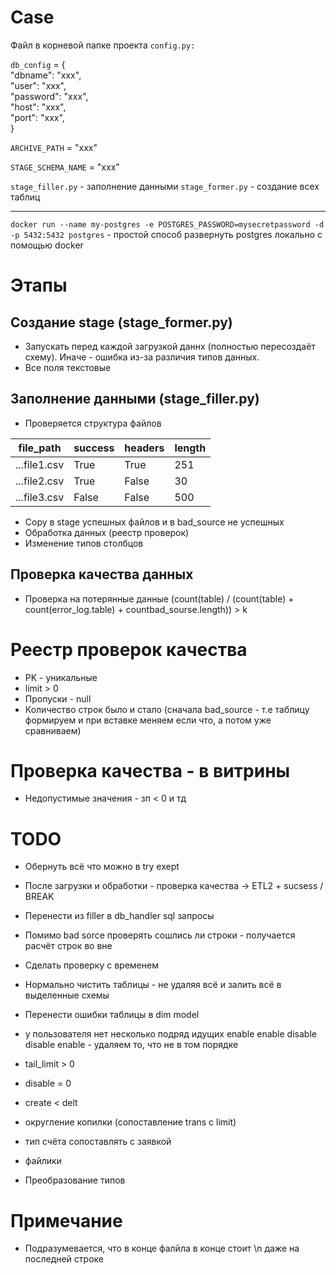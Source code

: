# Case

Файл в корневой папке проекта
`config.py:`

`db_config` = {   
    "dbname": "xxx",   
    "user": "xxx",     
    "password": "xxx",   
    "host": "xxx",   
    "port": "xxx",    
}

`ARCHIVE_PATH` = "xxx"

`STAGE_SCHEMA_NAME` = "xxx"

`stage_filler.py` - заполнение данными
`stage_former.py` - создание всех таблиц

---

`docker run --name my-postgres -e POSTGRES_PASSWORD=mysecretpassword -d -p 5432:5432 postgres` - простой способ развернуть postgres локально с помощью docker
# Этапы  
## Создание stage (stage_former.py)
- Запускать перед каждой загрузкой даннх (полностью пересоздаёт схему). Иначе - ошибка из-за различия типов данных.
- Все поля текстовые 

## Заполнение данными (stage_filler.py)
- Проверяется структура файлов

| file_path | success | headers | length |
|----------------|----------------|----------------|--|
| ...file1.csv    | True     | True     |251|
| ...file2.csv     | True     | False     |30|
| ...file3.csv     | False     | False     |500|


- Copy в stage успешных файлов и в bad_source не успешных
- Обработка данных (реестр проверок)
- Изменение типов столбцов

## Проверка качества данных
- Проверка на потерянные данные (count(table) / (count(table) + count(error_log.table) + countbad_sourse.length)) > k

# Реестр проверок качества
- PK - уникальные
- limit > 0
- Пропуски - null
- Количество строк было и стало (сначала bad_source - т.е таблицу формируем и при вставке меняем если что, а потом уже сравниваем)

# Проверка качества - в витрины
- Недопустимые значения - зп < 0 и тд

# TODO
- Обернуть всё что можно в try exept
- После загрузки и обработки - проверка качества -> ETL2 + sucsess / BREAK
- Перенести из filler в db_handler sql запросы
- Помимо bad sorce проверять сошлись ли строки - получается расчёт строк во вне 
- Сделать проверку с временем 
- Нормально чистить таблицы - не удаляя всё и залить всё в выделенные схемы
- Перенести ошибки таблицы в dim model


- у пользователя нет несколько подряд идущих enable enable disable disable enable - удаляем то, что не в том порядке
- tail_limit > 0
- disable = 0
- create < delt
- округление копилки (сопоставление trans с limit)
- тип счёта сопоставлять с заявкой
- файлики
- Преобразование типов


# Примечание
- Подразумевается, что в конце фалйла в конце стоит \n даже на последней строке